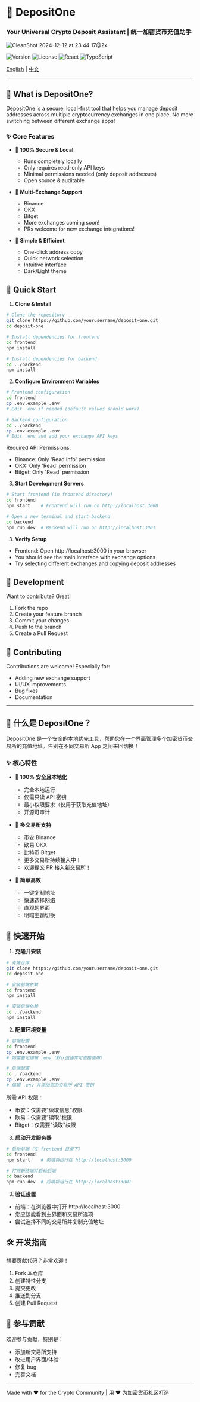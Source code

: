 # 🌟 DepositOne 
### Your Universal Crypto Deposit Assistant | 统一加密货币充值助手
![CleanShot 2024-12-12 at 23 44 17@2x](https://github.com/user-attachments/assets/9da7a3d8-e8bb-4b53-8253-fa2e00a21c63)


![Version](https://img.shields.io/badge/version-1.0.0-blue)
![License](https://img.shields.io/badge/license-MIT-green)
![React](https://img.shields.io/badge/React-18.x-61dafb)
![TypeScript](https://img.shields.io/badge/TypeScript-4.x-blue)

[English](#english) | [中文](#chinese)

---

<a name="english"></a>
## 🚀 What is DepositOne?

DepositOne is a secure, local-first tool that helps you manage deposit addresses across multiple cryptocurrency exchanges in one place. No more switching between different exchange apps!

### ✨ Core Features

- 🔐 **100% Secure & Local**
  - Runs completely locally
  - Only requires read-only API keys
  - Minimal permissions needed (only deposit addresses)
  - Open source & auditable

- 🔄 **Multi-Exchange Support**
  - Binance
  - OKX
  - Bitget
  - More exchanges coming soon!
  - PRs welcome for new exchange integrations!

- 🎯 **Simple & Efficient**
  - One-click address copy
  - Quick network selection
  - Intuitive interface
  - Dark/Light theme

## 🚦 Quick Start

1. **Clone & Install**
```bash
# Clone the repository
git clone https://github.com/yourusername/deposit-one.git
cd deposit-one

# Install dependencies for frontend
cd frontend
npm install

# Install dependencies for backend
cd ../backend
npm install
```

2. **Configure Environment Variables**
```bash
# Frontend configuration
cd frontend
cp .env.example .env
# Edit .env if needed (default values should work)

# Backend configuration
cd ../backend
cp .env.example .env
# Edit .env and add your exchange API keys
```

Required API Permissions:
- Binance: Only 'Read Info' permission
- OKX: Only 'Read' permission
- Bitget: Only 'Read' permission

3. **Start Development Servers**
```bash
# Start frontend (in frontend directory)
cd frontend
npm start    # Frontend will run on http://localhost:3000

# Open a new terminal and start backend
cd backend
npm run dev  # Backend will run on http://localhost:3001
```

3. **Verify Setup**
- Frontend: Open http://localhost:3000 in your browser
- You should see the main interface with exchange options
- Try selecting different exchanges and copying deposit addresses

## 🚦️ Development

Want to contribute? Great!

1. Fork the repo
2. Create your feature branch
3. Commit your changes
4. Push to the branch
5. Create a Pull Request

## 🤝 Contributing

Contributions are welcome! Especially for:
- Adding new exchange support
- UI/UX improvements
- Bug fixes
- Documentation

---

<a name="chinese"></a>
## 🚀 什么是 DepositOne？

DepositOne 是一个安全的本地优先工具，帮助您在一个界面管理多个加密货币交易所的充值地址。告别在不同交易所 App 之间来回切换！

### ✨ 核心特性

- 🔐 **100% 安全且本地化**
  - 完全本地运行
  - 仅需只读 API 密钥
  - 最小权限要求（仅用于获取充值地址）
  - 开源可审计

- 🔄 **多交易所支持**
  - 币安 Binance
  - 欧易 OKX
  - 比特币 Bitget
  - 更多交易所持续接入中！
  - 欢迎提交 PR 接入新交易所！

- 🎯 **简单高效**
  - 一键复制地址
  - 快速选择网络
  - 直观的界面
  - 明暗主题切换

## 🚦 快速开始

1. **克隆并安装**
```bash
# 克隆仓库
git clone https://github.com/yourusername/deposit-one.git
cd deposit-one

# 安装前端依赖
cd frontend
npm install

# 安装后端依赖
cd ../backend
npm install
```

2. **配置环境变量**
```bash
# 前端配置
cd frontend
cp .env.example .env
# 如需要可编辑 .env（默认值通常可直接使用）

# 后端配置
cd ../backend
cp .env.example .env
# 编辑 .env 并添加您的交易所 API 密钥
```

所需 API 权限：
- 币安：仅需要"读取信息"权限
- 欧易：仅需要"读取"权限
- Bitget：仅需要"读取"权限

3. **启动开发服务器**
```bash
# 启动前端（在 frontend 目录下）
cd frontend
npm start    # 前端将运行在 http://localhost:3000

# 打开新终端并启动后端
cd backend
npm run dev  # 后端将运行在 http://localhost:3001
```

3. **验证设置**
- 前端：在浏览器中打开 http://localhost:3000
- 您应该能看到主界面和交易所选项
- 尝试选择不同的交易所并复制充值地址

## 🛠️ 开发指南

想要贡献代码？非常欢迎！

1. Fork 本仓库
2. 创建特性分支
3. 提交更改
4. 推送到分支
5. 创建 Pull Request

## 🤝 参与贡献

欢迎参与贡献，特别是：
- 添加新交易所支持
- 改进用户界面/体验
- 修复 bug
- 完善文档

---

Made with ❤️ for the Crypto Community | 用 ❤️ 为加密货币社区打造
